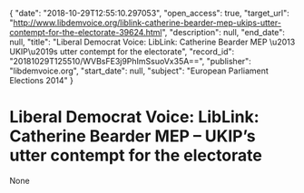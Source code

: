 {
  "date": "2018-10-29T12:55:10.297053", 
  "open_access": true, 
  "target_url": "http://www.libdemvoice.org/liblink-catherine-bearder-mep-ukips-utter-contempt-for-the-electorate-39624.html", 
  "description": null, 
  "end_date": null, 
  "title": "Liberal Democrat Voice: LibLink: Catherine Bearder MEP \u2013 UKIP\u2019s utter contempt for the electorate", 
  "record_id": "20181029T125510/WVBsFE3j9PhImSsuoVx35A==", 
  "publisher": "libdemvoice.org", 
  "start_date": null, 
  "subject": "European Parliament Elections 2014"
}

# Liberal Democrat Voice: LibLink: Catherine Bearder MEP – UKIP’s utter contempt for the electorate

None